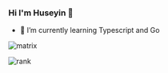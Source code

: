 ### Hi I'm Huseyin 👋

- 🌱 I’m currently learning Typescript and Go

![matrix](https://user-images.githubusercontent.com/7265736/98467374-f5343980-21e5-11eb-9aad-bc5f2af49098.gif)

![rank](https://cr-ss-service.azurewebsites.net/api/ScreenShot?widget=summary&username=capan)

<!--
**capan/capan** is a ✨ _special_ ✨ repository because its `README.md` (this file) appears on your GitHub profile.

Here are some ideas to get you started:

- 🔭 I’m currently working on ...

- 👯 I’m looking to collaborate on ...
- 🤔 I’m looking for help with ...
- 💬 Ask me about ...
- 📫 How to reach me: ...
- 😄 Pronouns: ...
- ⚡ Fun fact: ...
-->
